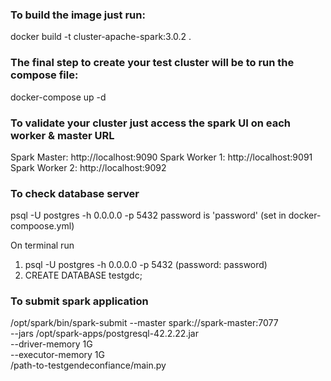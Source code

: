 ### To build the image just run:
docker build -t cluster-apache-spark:3.0.2 .

### The final step to create your test cluster will be to run the compose file:
docker-compose up -d


### To validate your cluster just access the spark UI on each worker & master URL

Spark Master: http://localhost:9090
Spark Worker 1: http://localhost:9091
Spark Worker 2: http://localhost:9092


### To check database server
psql -U postgres -h 0.0.0.0 -p 5432
password is 'password' (set in docker-compoose.yml)

On terminal run 
1. psql -U postgres -h 0.0.0.0 -p 5432 (password: password)
2. CREATE DATABASE testgdc;

### To submit spark application

/opt/spark/bin/spark-submit --master spark://spark-master:7077 \
--jars /opt/spark-apps/postgresql-42.2.22.jar \
--driver-memory 1G \
--executor-memory 1G \
/path-to-testgendeconfiance/main.py